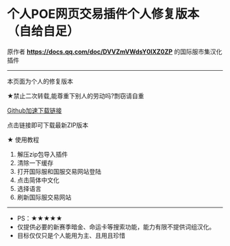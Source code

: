 # 个人POE网页交易插件个人修复版本（自给自足）

原作者 **https://docs.qq.com/doc/DVVZmVWdsY0lXZ0ZP** 的国际服市集汉化插件

---

本页面为个人的修复版本

★禁止二次转载,能尊重下别人的劳动吗?剽窃请自重

[Github加速下载链接](https://proxy.kamiui.ml/?url=https%3A%2F%2Fgithub.com%2Fchuyua%2Fpoe-trade-17713%2Farchive%2Frefs%2Fheads%2Fmain.zip)

点击链接即可下载最新ZIP版本

★ 使用教程

1. 解压zip包导入插件
2. 清除一下缓存
3. 打开国际服和国服交易网站登陆
4. 点击简体中文化
5. 选择语言
6. 刷新国际服交易网站

---

* PS：★★★★★
* 仅提供必要的新赛季暗金、命运卡等搜索功能，能力有限不提供词组汉化。
* 目标仅仅只是个人能用为主、且用且珍惜
